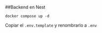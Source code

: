 ##Backend en Nest

```
docker compose up -d
```

Copiar el ```.env.template``` y renombrarlo a ```.env```